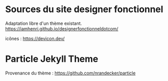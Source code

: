 # Sources du site designer fonctionnel
Adaptation libre d'un thème existant. 
https://iamhenri.github.io/designerfonctionneldotcom/

icônes : https://devicon.dev/
# Particle Jekyll Theme
Provenance du thème : https://github.com/nrandecker/particle
